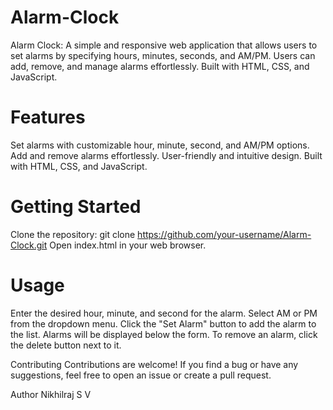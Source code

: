 # Alarm-Clock
Alarm Clock: A simple and responsive web application that allows users to set alarms by specifying hours, minutes, seconds, and AM/PM. Users can add, remove, and manage alarms effortlessly. Built with HTML, CSS, and JavaScript.

# Features
Set alarms with customizable hour, minute, second, and AM/PM options.
Add and remove alarms effortlessly.
User-friendly and intuitive design.
Built with HTML, CSS, and JavaScript.

# Getting Started
Clone the repository: git clone https://github.com/your-username/Alarm-Clock.git
Open index.html in your web browser.

# Usage
Enter the desired hour, minute, and second for the alarm.
Select AM or PM from the dropdown menu.
Click the "Set Alarm" button to add the alarm to the list.
Alarms will be displayed below the form.
To remove an alarm, click the delete button next to it.

Contributing
Contributions are welcome! If you find a bug or have any suggestions, feel free to open an issue or create a pull request.

Author
Nikhilraj S V

